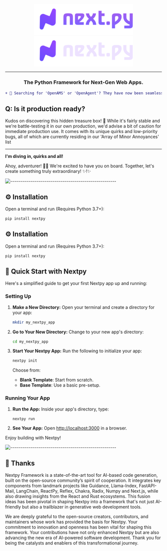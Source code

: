 

<div align="center">
<img src="https://raw.githubusercontent.com/dotagent-ai/assets/main/nextpy_logo_light_theme.svg#gh-light-mode-only" alt="ReNextpyflex Logo" width="320px">
<img src="https://raw.githubusercontent.com/dotagent-ai/assets/main/nextpy_logo_dark_theme.svg#gh-dark-mode-only" alt="Nextpy Logo" width="320px">

<hr>

<h3> The Python Framework for Next-Gen Web Apps. </h3>


```diff
+ 🤖 Searching for 'OpenAMS' or 'OpenAgent'? They have now been seamlessly integrated into Nextpy.+
```
</div>

<p align="center"> 


</p>



## Q: Is it production ready?

Kudos on discovering this hidden treasure box! 🧭  While it's fairly stable and we're battle-testing it in our own production, we'd advise a bit of caution for immediate production use.   It comes with its unique quirks and low-priority bugs, all of which are currently residing in our 'Array of Minor Annoyances' list

---

**I'm diving in, quirks and all!**

Ahoy, adventurer! 🏴‍☠️ We're excited to have you on board. Together, let's create something truly extraordinary! ✨!✨  

![-----------------------------------------------------](https://res.cloudinary.com/dzznkbdrb/image/upload/v1694798498/divider_1_rej288.gif)

## ⚙️ Installation

Open a terminal and run (Requires Python 3.7+):

```bash
pip install nextpy
```

## ⚙️ Installation

Open a terminal and run (Requires Python 3.7+):

```bash
pip install nextpy
```
## 🚀 Quick Start with Nextpy

Here's a simplified guide to get your first Nextpy app up and running:

### Setting Up

1. **Make a New Directory:**
   Open your terminal and create a directory for your app:

   ```bash
   mkdir my_nextpy_app
   ```

2. **Go to Your New Directory:**
   Change to your new app's directory:

   ```bash
   cd my_nextpy_app
   ```

3. **Start Your Nextpy App:**
   Run the following to initialize your app:

   ```bash
   nextpy init
   ```

   Choose from:
   - **Blank Template**: Start from scratch.
   - **Base Template**: Use a basic pre-setup.

### Running Your App

1. **Run the App:**
   Inside your app's directory, type:

   ```bash
   nextpy run
   ```

2. **See Your App:**
   Open [http://localhost:3000](http://localhost:3000) in a browser.

Enjoy building with Nextpy! 

![-----------------------------------------------------](https://res.cloudinary.com/dzznkbdrb/image/upload/v1694798498/divider_1_rej288.gif)

## 🙏 Thanks 

Nextpy Framework is a state-of-the-art tool for AI-based code generation, built on the open-source community’s spirit of cooperation. It integrates key components from landmark projects like Guidance, Llama-Index, FastAPI-Mail, LangChain, ReactPy, Reflex, Chakra, Radix, Numpy and Next.js, while also drawing insights from the React and Rust ecosystems. This fusion ideas has been pivotal in shaping Nextpy into a framework that's not just AI-friendly but also a trailblazer in generative web development tools.

We are deeply grateful to the open-source creators, contributors, and maintainers whose work has provided the basis for Nextpy. Your commitment to innovation and openness has been vital for shaping this framework. Your contributions have not only enhanced Nextpy but are also advancing the new era of AI-powered software development. Thank you for being the catalysts and enablers of this transformational journey.
